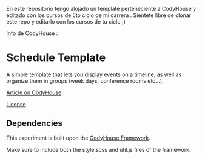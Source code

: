 En este repositorio tengo alojado un template perteneciente a CodyHouse y editado con los cursos de 5to ciclo de mi carrera . 
Sientete libre de clonar este repo y editarlo con los cursos de tu ciclo ;)

Info de CodyHouse :

# Schedule Template

A simple template that lets you display events on a timeline, as well as organize them in groups (week days, conference rooms etc…).

[Article on CodyHouse](https://codyhouse.co/gem/schedule-template)
 
[License](https://codyhouse.co/license)

## Dependencies

This experiment is built upon the [CodyHouse Framework](https://github.com/CodyHouse/codyhouse-framework).

Make sure to include both the style.scss and util.js files of the framework.